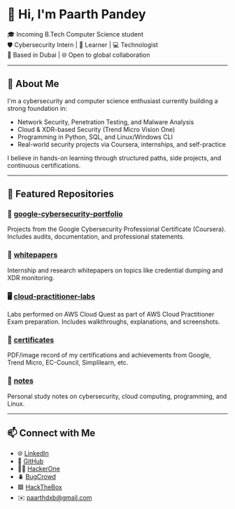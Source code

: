 # 👋 Hi, I'm Paarth Pandey

🎓 Incoming B.Tech Computer Science student  
🛡️ Cybersecurity Intern | 🧠 Learner | 💻 Technologist  
📍 Based in Dubai | 🌐 Open to global collaboration

---

## 🧠 About Me

I'm a cybersecurity and computer science enthusiast currently building a strong foundation in:

- Network Security, Penetration Testing, and Malware Analysis
- Cloud & XDR-based Security (Trend Micro Vision One)
- Programming in Python, SQL, and Linux/Windows CLI
- Real-world security projects via Coursera, internships, and self-practice

I believe in hands-on learning through structured paths, side projects, and continuous certifications.

---

## 📂 Featured Repositories

### 🔐 [google-cybersecurity-portfolio](https://github.com/PaarthPandey10/google-cybersecurity-portfolio)  
Projects from the Google Cybersecurity Professional Certificate (Coursera).  
Includes audits, documentation, and professional statements.

### 🧾 [whitepapers](https://github.com/PaarthPandey10/whitepapers)  
Internship and research whitepapers on topics like credential dumping and XDR monitoring.

### 🖥️ [cloud-practitioner-labs](https://github.com/PaarthPandey10/cloud-practitioner-labs)  
Labs performed on AWS Cloud Quest as part of AWS Cloud Practitioner Exam preparation.
Includes walkthroughs, explanations, and screenshots.

### 🏅 [certificates](https://github.com/PaarthPandey10/certificates)  
PDF/image record of my certifications and achievements from Google, Trend Micro, EC-Council, Simplilearn, etc.

### 📓 [notes](https://github.com/PaarthPandey10/notes)  
Personal study notes on cybersecurity, cloud computing, programming, and Linux.


---

## 📫 Connect with Me

- 🌐 [LinkedIn](https://www.linkedin.com/in/paarth-pandey-13779529b/)
- 🧠 [GitHub](https://github.com/PaarthPandey10)
- 👨‍💻 [HackerOne](https://hackerone.com/paarthpandey10)
- 🪲 [BugCrowd](https://bugcrowd.com/PaarthPandey10)
- 🟩 [HackTheBox](https://app.hackthebox.eu/profile/1326608)
- ✉️ paarthdxb@gmail.com

